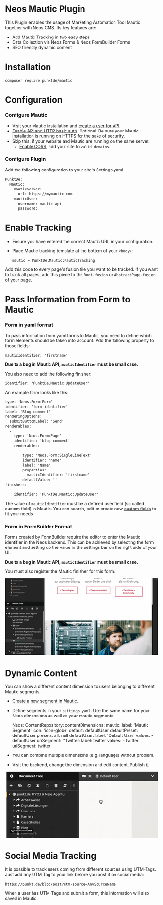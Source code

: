 Neos Mautic Plugin
====================

This Plugin enables the usage of Marketing Automation Tool Mautic together with Neos CMS. Its key features are:

- Add Mautic Tracking in two easy steps
- Data Collection via Neos Forms & Neos FormBuilder Forms
- SEO friendly dynamic content

# Installation

    composer require punktde/mautic 

# Configuration

### Configure Mautic

- Visit your Mautic installation and [create a user for API](https://mautic.com/help/users-and-roles/). 
- [Enable API and HTTP basic auth](https://mautic.com/help/api-quick-start/). Optional: Be sure your Mautic installation 
is running on HTTPS for the sake of security.
- Skip this, if your website and Mautic are running on the same server:
    - [Enable CORS](https://mautic.com/help/getting-started-mautic-cloud/#4), add your site to `valid domains`.

### Configure Plugin

Add the following configuration to your site's Settings.yaml

    PunktDe:
      Mautic:
        mauticServer:
          url: https://mymautic.com
        mauticUser:
          username: mautic-api
          password: 
          
# Enable Tracking

- Ensure you have entered the correct Mautic URL in your configuration.
- Place Mautic tracking template at the bottom of your `<body>`:

  ```
  mautic = PunktDe.Mautic:MauticTracking
  ```
    
Add this code to every page's fusion file you want to be tracked. If you want to track all pages, add this 
piece to the `Root.fusion` or `AbstractPage.fusion` of your page.

# Pass Information from Form to Mautic

### Form in yaml format

To pass information from yaml forms to Mautic, you need to define which form elements should be taken into account.
Add the following property to those fields:   

    mauticIdentifier: 'firstname'
    
**Due to a bug in Mautic API, `mauticIdentifier` must be small case.**


You also need to add the following finisher:

    identifier: 'PunktDe.Mautic:UpdateUser'
    

An example form looks like this:

    type: 'Neos.Form:Form'
    identifier: 'form-identifier'
    label: 'Blog comment'
    renderingOptions:
      submitButtonLabel: 'Send'
    renderables:
      -
        type: 'Neos.Form:Page'
        identifier: 'blog-comment'
        renderables:
          -
            type: 'Neos.Form:SingleLineText'
            identifier: 'name'
            label: 'Name'
            properties:
              mauticIdentifier: 'firstname'
            defaultValue: ''
    finishers:
      -
        identifier: 'PunktDe.Mautic:UpdateUser'

The value of `mauticIdentifier` must be a defined user field (so called custom field) in Mautic. You can search, edit or create new
[custom fields](https://www.mautic.org/docs/en/contacts/manage_fields.html) to fit your needs. 



### Form in FormBuilder Format

Forms created by FormBuilder require the editor to enter the Mautic identifier in the Neos backend. This can be achieved by selecting
the form element and setting up the value in the settings bar on the right side of your UI. 

**Due to a bug in Mautic API, `mauticIdentifier` must be small case.**

You must also register the Mautic finisher for this form. 

![](ReadmeFiles/registerFinisher.gif)


# Dynamic Content

You can show a different content dimension to users belonging to different Mautic segments.

- [Create a new segment in Mautic](https://mautic.com/help/segments/).
- Define segments in your `settings.yaml`. Use the same name for your Neos dimensions as well as your mautic segments.


    Neos:
      ContentRepository:
        contentDimensions:
          mautic:
            label: 'Mautic Segment'
            icon: 'icon-globe'
            default: defaultUser
            defaultPreset: defaultUser
            presets:
              all: null
              defaultUser:
                label: 'Default User'
                values:
                  - defaultUser
                uriSegment: ''
              twitter:
                label: twitter
                values:
                  - twitter
                uriSegment: twitter

- You can combine multiple dimensions (e.g. language) without problem.
- Visit the backend, change the dimension and edit content. Publish it.  

![](ReadmeFiles/changeDimension.gif)

# Social Media Tracking

It is possible to track users coming from different sources using UTM-Tags. Just add any UTM Tag to your link before 
you post it on social media:

    https://punkt.de/blog/post?utm-source=AnySourceName
    
When a user has UTM-Tags and submit a form, this information will also saved in Mautic.
